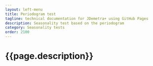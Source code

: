 ```yaml
---
layout: left-menu
title: Periodogram test
tagline: technical documentation for JDemetra+ using GitHub Pages
description: Seasonality test based on the periodogram
category: Seasonality tests
order: 2100
---
```

# {{page.description}}
